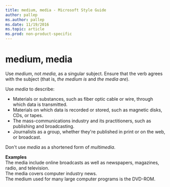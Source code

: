 ```yaml
---
title: medium, media - Microsoft Style Guide
author: pallep
ms.author: pallep
ms.date: 11/19/2016
ms.topic: article
ms.prod: non-product-specific
---
```


# medium, media

Use *medium*, not *media*, as a singular subject. Ensure that the verb agrees with the subject (that is, *the medium is* and *the media are*).

Use *media* to describe:

  - Materials or substances, such as fiber optic cable or wire, through which data is transmitted. 
  - Materials on which data is recorded or stored, such as magnetic disks, CDs, or tapes. 
  - The mass-communications industry and its practitioners, such as publishing and broadcasting. 
  - Journalists as a group, whether they're published in print or on the web, or broadcast. 

Don't use *media* as a shortened form of *multimedia*.

**Examples**  
The media include online broadcasts as well as newspapers, magazines, radio, and television.  
The media covers computer industry news.  
The medium used for many large computer programs is the DVD-ROM.  
